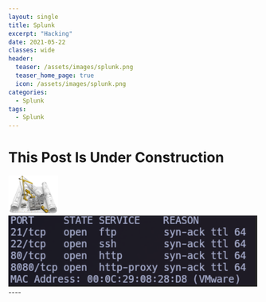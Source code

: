 ```yaml
---
layout: single
title: Splunk
excerpt: "Hacking"
date: 2021-05-22
classes: wide
header:
  teaser: /assets/images/splunk.png
  teaser_home_page: true
  icon: /assets/images/splunk.png
categories:
  - Splunk
tags:
  - Splunk
---
```


# This Post Is Under Construction

<img src="/assets/images/13.jpg" alt="Texto alternativo" width="100" />

<img src="/assets/images/Thehackerslabs-Findme/2.png" alt="Texto alternativo" width="500" />
----

